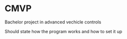 # CMVP
Bachelor project in advanced vechicle controls

Should state how the program works and how to set it up
